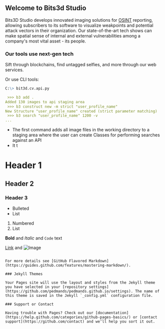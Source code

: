 ## Welcome to Bits3d Studio

Bits3D Studio develops innovated imaging solutions for [OSINT](https://en.wikipedia.org/wiki/Open-source_intelligence) reporting, allowing subscribers to its software to visualize weakpoints and potential attack vectors in their organization. Our state-of-the-art tech shows can make spatial sense of internal and external vulnerabilities among a company's most vital asset - its people.

### Our tools use next-gen tech

Sift through blockchains, find untagged selfies, and more through our web services.

Or use CLI tools:

```markdown
C:\> bit3d.cv.api.py

 >>> b3 add .
Added 130 images to api staging area
 >>> b3 construct new -m strict "user_profile_name"
New Structure "user_profile_name" created (strict parameter matching)
 >>> b3 search "user_profile_name" 1200 -v
...
```

- The first command adds all image files in the working directory to a staging area where the user can create Classes for performing searches against an API
- It t


# Header 1
## Header 2
### Header 3

- Bulleted
- List

1. Numbered
2. List

**Bold** and _Italic_ and `Code` text

[Link](url) and ![Image](src)
```

For more details see [GitHub Flavored Markdown](https://guides.github.com/features/mastering-markdown/).

### Jekyll Themes

Your Pages site will use the layout and styles from the Jekyll theme you have selected in your [repository settings](https://github.com/pedmands/pedmands.github.io/settings). The name of this theme is saved in the Jekyll `_config.yml` configuration file.

### Support or Contact

Having trouble with Pages? Check out our [documentation](https://help.github.com/categories/github-pages-basics/) or [contact support](https://github.com/contact) and we’ll help you sort it out.
